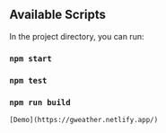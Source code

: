 ## Available Scripts

In the project directory, you can run:

### `npm start`

### `npm test`

### `npm run build`

`[Demo](https://gweather.netlify.app/)`
